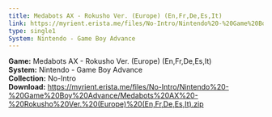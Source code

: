 ```yaml
---
title: Medabots AX - Rokusho Ver. (Europe) (En,Fr,De,Es,It)
link: https://myrient.erista.me/files/No-Intro/Nintendo%20-%20Game%20Boy%20Advance/Medabots%20AX%20-%20Rokusho%20Ver.%20(Europe)%20(En,Fr,De,Es,It).zip
type: single1
System: Nintendo - Game Boy Advance
---
```

<b>Game:</b> Medabots AX - Rokusho Ver. (Europe) (En,Fr,De,Es,It)<br>
<b>System:</b> Nintendo - Game Boy Advance<br>
<b>Collection:</b> No-Intro<br>
<b>Download:</b> https://myrient.erista.me/files/No-Intro/Nintendo%20-%20Game%20Boy%20Advance/Medabots%20AX%20-%20Rokusho%20Ver.%20(Europe)%20(En,Fr,De,Es,It).zip